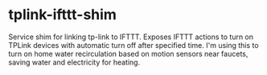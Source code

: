 # tplink-ifttt-shim
Service shim for linking tp-link to IFTTT.  Exposes IFTTT actions to turn on TPLink devices with automatic turn off after specified time.  I'm using this to turn on home water recirculation based on motion sensors near faucets, saving water and electricity for heating.  
